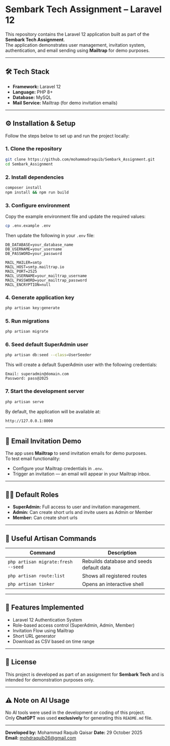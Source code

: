# Sembark Tech Assignment – Laravel 12

This repository contains the Laravel 12 application built as part of the **Sembark Tech Assignment**.  
The application demonstrates user management, invitation system, authentication, and email sending using **Mailtrap** for demo purposes.

---

## 🛠️ Tech Stack
- **Framework:** Laravel 12  
- **Language:** PHP 8+  
- **Database:** MySQL  
- **Mail Service:** Mailtrap (for demo invitation emails)  

---

## ⚙️ Installation & Setup

Follow the steps below to set up and run the project locally:

### 1. Clone the repository
```bash
git clone https://github.com/mohammadraquib/Sembark_Assignment.git
cd Sembark_Assignment
```

### 2. Install dependencies
```bash
composer install
npm install && npm run build
```

### 3. Configure environment
Copy the example environment file and update the required values:
```bash
cp .env.example .env
```
Then update the following in your `.env` file:
```env
DB_DATABASE=your_database_name
DB_USERNAME=your_username
DB_PASSWORD=your_password

MAIL_MAILER=smtp
MAIL_HOST=smtp.mailtrap.io
MAIL_PORT=2525
MAIL_USERNAME=your_mailtrap_username
MAIL_PASSWORD=your_mailtrap_password
MAIL_ENCRYPTION=null
```

### 4. Generate application key
```bash
php artisan key:generate
```

### 5. Run migrations
```bash
php artisan migrate
```

### 6. Seed default SuperAdmin user
```bash
php artisan db:seed --class=UserSeeder
```
This will create a default SuperAdmin user with the following credentials:
```
Email: superadmin@domain.com
Password: pass@2025
```

### 7. Start the development server
```bash
php artisan serve
```
By default, the application will be available at:
```
http://127.0.0.1:8000
```

---

## 📧 Email Invitation Demo
The app uses **Mailtrap** to send invitation emails for demo purposes.  
To test email functionality:
- Configure your Mailtrap credentials in `.env`.
- Trigger an invitation — an email will appear in your Mailtrap inbox.

---

## 🧑‍💻 Default Roles
- **SuperAdmin:** Full access to user and invitation management.  
- **Admin:** Can create short urls and invite users as Admin or Member
- **Member:** Can create short urls

---

## 🧩 Useful Artisan Commands
| Command | Description |
|----------|-------------|
| `php artisan migrate:fresh --seed` | Rebuilds database and seeds default data |
| `php artisan route:list` | Shows all registered routes |
| `php artisan tinker` | Opens an interactive shell |

---

## 🚀 Features Implemented
- Laravel 12 Authentication System  
- Role-based access control (SuperAdmin, Admin, Member)  
- Invitation Flow using Mailtrap
- Short URL generator
- Download as CSV based on time range

---

## 🧾 License
This project is developed as part of an assignment for **Sembark Tech** and is intended for demonstration purposes only.

---

## ⚠️ Note on AI Usage
No AI tools were used in the development or coding of this project.  
Only **ChatGPT** was used **exclusively** for generating this `README.md` file.

---

**Developed by:** Mohammad Raquib Qaisar
**Date:** 29 October 2025  
**Email:** mohdraquib26@gmail.com
